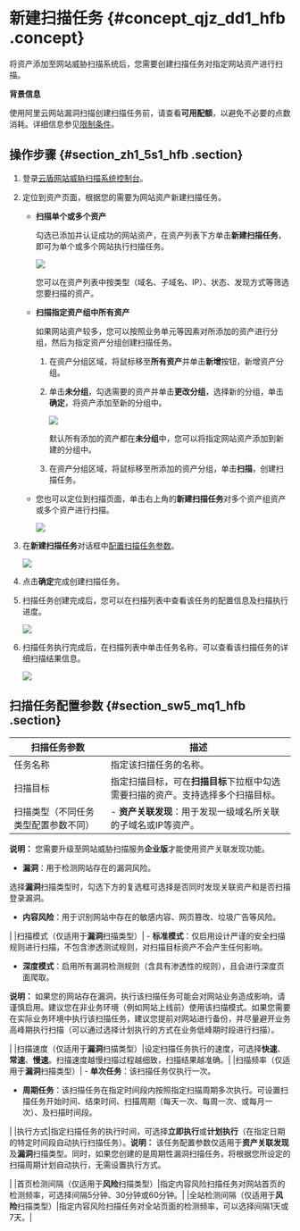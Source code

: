 # 新建扫描任务 {#concept_qjz_dd1_hfb .concept}

将资产添加至网站威胁扫描系统后，您需要创建扫描任务对指定网站资产进行扫描。

**背景信息**

使用阿里云网站漏洞扫描创建扫描任务前，请查看**可用配额**，以避免不必要的点数消耗。详细信息参见[限制条件](intl.zh-CN/用户指南/创建扫描任务/限制条件.md#)。

## 操作步骤 {#section_zh1_5s1_hfb .section}

1.  登录[云盾网站威胁扫描系统控制台](https://yundun.console.aliyun.com/?p=avds)。
2.  定位到资产页面，根据您的需要为网站资产新建扫描任务。
    -   **扫描单个或多个资产**

        勾选已添加并认证成功的网站资产，在资产列表下方单击**新建扫描任务**，即可为单个或多个网站执行扫描任务。

        ![](http://static-aliyun-doc.oss-cn-hangzhou.aliyuncs.com/assets/img/21862/154531599021015_zh-CN.png)

        您可以在资产列表中按类型（域名、子域名、IP）、状态、发现方式等筛选您要扫描的资产。

    -   **扫描指定资产组中所有资产**

        如果网站资产较多，您可以按照业务单元等因素对所添加的资产进行分组，然后为指定资产分组创建扫描任务。

        1.  在资产分组区域，将鼠标移至**所有资产**并单击**新增**按钮，新增资产分组。

             

        2.  单击**未分组**，勾选需要的资产并单击**更改分组**，选择新的分组，单击**确定**，将资产添加至新的分组中。

            ![](http://static-aliyun-doc.oss-cn-hangzhou.aliyuncs.com/assets/img/21862/154531599021014_zh-CN.png)

            默认所有添加的资产都在**未分组**中，您可以将指定网站资产添加到新建的分组中。

        3.  在资产分组区域，将鼠标移至所添加的资产分组，单击**扫描**，创建扫描任务。

             

    -   您也可以定位到扫描页面，单击右上角的**新建扫描任务**对多个资产组资产或多个资产进行扫描。

        ![](http://static-aliyun-doc.oss-cn-hangzhou.aliyuncs.com/assets/img/21862/154531599021003_zh-CN.png)

3.  在**新建扫描任务**对话框中[配置扫描任务参数](intl.zh-CN/用户指南/创建扫描任务/新建扫描任务.md#table_rb2_p4s_gfb)。

    ![](http://static-aliyun-doc.oss-cn-hangzhou.aliyuncs.com/assets/img/21862/154531599021016_zh-CN.png)

4.  点击**确定**完成创建扫描任务。
5.  扫描任务创建完成后，您可以在扫描列表中查看该任务的配置信息及扫描执行进度。

    ![](http://static-aliyun-doc.oss-cn-hangzhou.aliyuncs.com/assets/img/21862/154531599021004_zh-CN.png)

6.  扫描任务执行完成后，在扫描列表中单击任务名称，可以查看该扫描任务的详细扫描结果信息。

    ![](http://static-aliyun-doc.oss-cn-hangzhou.aliyuncs.com/assets/img/21862/154531599021005_zh-CN.png)


## 扫描任务配置参数 {#section_sw5_mq1_hfb .section}

|扫描任务参数|描述|
|------|--|
|任务名称|指定该扫描任务的名称。|
|扫描目标|指定扫描目标，可在**扫描目标**下拉框中勾选需要扫描的资产。支持选择多个扫描目标。|
|扫描类型（不同任务类型配置参数不同）| -   **资产关联发现**：用于发现一级域名所关联的子域名或IP等资产。

**说明：** 您需要升级至网站威胁扫描服务**企业版**才能使用资产关联发现功能。

-   **漏洞**：用于检测网站存在的漏洞风险。

选择**漏洞**扫描类型时，勾选下方的复选框可选择是否同时发现关联资产和是否扫描登录漏洞。

-   **内容风险**：用于识别网站中存在的敏感内容、网页篡改、垃圾广告等风险。

 |
|扫描模式（仅适用于**漏洞**扫描类型）| -   **标准模式**：仅启用设计严谨的安全扫描规则进行扫描，不包含渗透测试规则，对扫描目标资产不会产生任何影响。
-   **深度模式**：启用所有漏洞检测规则（含具有渗透性的规则），且会进行深度页面爬取。

**说明：** 如果您的网站存在漏洞，执行该扫描任务可能会对网站业务造成影响，请谨慎启用。建议您在非业务环境（例如网站上线前）使用该扫描模式。如果您需要在实际业务环境中执行该扫描任务，建议您提前对网站进行备份，并尽量避开业务高峰期执行扫描（可以通过选择计划执行的方式在业务低峰期时段进行扫描）。


 |
|扫描速度（仅适用于**漏洞**扫描类型）|设定扫描任务执行的速度，可选择**快速**、**常速**、**慢速**。扫描速度越慢扫描过程越细致，扫描结果越准确。|
|扫描频率（仅适用于**漏洞**扫描类型）| -   **单次任务**：该扫描任务仅执行一次。
-   **周期任务**：该扫描任务在指定时间段内按照指定扫描周期多次执行。可设置扫描任务开始时间、结束时间、扫描周期（每天一次、每周一次、或每月一次）、及扫描时间段。

 |
|执行方式|指定扫描任务的执行时间，可选择**立即执行**或**计划执行**（在指定日期的特定时间段自动执行扫描任务）。**说明：** 该任务配置参数仅适用于**资产关联发现**及**漏洞**扫描类型。同时，如果您创建的是周期性漏洞扫描任务，将根据您所设定的扫描周期计划自动执行，无需设置执行方式。

|
|首页检测间隔（仅适用于**风险**扫描类型）|指定内容风险扫描任务对网站首页的检测频率，可选择间隔5分钟、30分钟或60分钟。|
|全站检测间隔（仅适用于**风险**扫描类型）|指定内容风险扫描任务对全站页面的检测频率，可以选择间隔1天或7天。|

